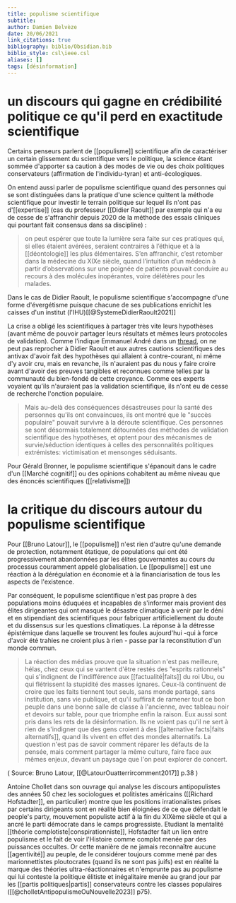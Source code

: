 ```yaml
---
title: populisme scientifique
subtitle:
author: Damien Belvèze
date: 20/06/2021
link_citations: true
bibliography: biblio/Obsidian.bib
biblio_style: csl\ieee.csl
aliases: []
tags: [désinformation]
---
```


# un discours qui gagne en crédibilité politique ce qu'il perd en exactitude scientifique

Certains penseurs parlent de [[populisme]] scientifique afin de caractériser un certain glissement du scientifique vers le politique, la science étant sommée d'apporter sa caution à des modes de vie ou des choix politiques conservateurs (affirmation de l'individu-tyran) et anti-écologiques. 

On entend aussi parler de populisme scientifique quand des personnes qui se sont distinguées dans la pratique d'une science quittent la méthode scientifique pour investir le terrain politique sur lequel ils n'ont pas d'[[expertise]] (cas du professeur [[Didier Raoult]] par exemple qui n'a eu de cesse de s'affranchir depuis 2020 de la méthode des essais cliniques qui pourtant fait consensus dans sa discipline) : 

>on peut espérer que toute la lumière sera faite sur ces pratiques qui, si elles étaient avérées, seraient contraires à l’éthique et à la [[déontologie]] les plus élémentaires. S’en affranchir, c’est retomber dans la médecine du XIXe siècle, quand l’intuition d’un médecin à partir d’observations sur une poignée de patients pouvait conduire au recours à des molécules inopérantes, voire délétères pour les malades.

Dans le cas de Didier Raoult, le populisme scientifique s'accompagne d'une forme d'évergétisme puisque chacune de ses publications enrichit les caisses d'un institut (l'IHU)[[@SystemeDidierRaoult2021]]

La crise a obligé les scientifiques à partager très vite leurs hypothèses (avant même de pouvoir partager leurs résultats et mêmes leurs protocoles de validation). Comme l'indique Emmanuel André dans un [thread](https://twitter.com/Emmanuel_microb/status/1483021683850162178), on ne peut pas reprocher à Didier Raoult et aux autres cautions scientifiques des antivax d'avoir fait des hypothèses qui allaient à contre-courant, ni même d'y avoir cru, mais en revanche, ils n'auraient pas du nous y faire croire avant d'avoir des preuves tangibles et reconnues comme telles par la communauté du bien-fondé de cette croyance. 
Comme ces experts voyaient qu'ils n'auraient pas la validation scientifique, ils n'ont eu de cesse de recherche l'onction populaire. 

> Mais au-delà des conséquences désastreuses pour la santé des personnes qu'ils ont convaincues, ils ont montré que le "succès populaire" pouvait survivre à la déroute scientifique.
> Ces personnes se sont désormais totalement détournées des méthodes de validation scientifique des hypothèses, et optent pour des mécanismes de survie/séduction identiques à celles des personnalités politiques extrémistes: victimisation et mensonges séduisants.


Pour Gérald Bronner, le populisme scientifique s'épanouit dans le cadre d'un [[Marché cognitif]] ou des opinions cohabitent au même niveau que des énoncés scientifiques ([[relativisme]])

# la critique du discours autour du populisme scientifique

Pour [[Bruno Latour]], le [[populisme]] n'est rien d'autre qu'une demande de protection, notamment étatique, de populations qui ont été progressivement abandonnées par les élites gouvernantes au cours du processus couramment appelé globalisation. Le [[populisme]] est une réaction à la dérégulation en économie et à la financiarisation de tous les aspects de l'existence. 

Par conséquent, le populisme scientifique n'est pas propre à des populations moins éduquées et incapables de s'informer mais provient des élites dirigeantes qui ont masqué le désastre climatique à venir par le déni et en stipendiant des scientifiques pour fabriquer artificiellement du doute et du dissensus sur les questions climatiques. 
La réponse à la détresse épistémique dans laquelle se trouvent les foules aujourd'hui -qui à force d'avoir été trahies ne croient plus à rien - passe par la reconstitution d'un monde commun. 

> La réaction des médias prouve que la situation n'est pas meilleure, hélas, chez ceux qui se vantent d'être restés des "esprits rationnels" qui s'indignent de l'indifférence aux [[factualité|faits]] du roi Ubu, ou qui flétrissent la stupidité des masses ignares. Ceux-là continuent de croire que les faits tiennent tout seuls, sans monde partagé, sans institution, sans vie publique, et qu'il suffirait de ramener tout ce bon peuple dans une bonne salle de classe à l'ancienne, avec tableau noir et devoirs sur table, pour que triomphe enfin la raison. Eux aussi sont pris dans les rets de la désinformation. Ils ne voient pas qu'il ne sert à rien de s'indigner que des gens croient à des [[alternative facts|faits alternatifs]], quand ils vivent en effet des mondes alternatifs.
> La question n'est pas de savoir comment réparer les défauts de la pensée, mais comment partager la même culture, faire face aux mêmes enjeux, devant un paysage que l'on peut explorer de concert. 
   
( Source:  Bruno Latour, [[@LatourOuatterrircomment2017]]  p.38 )

Antoine Chollet dans son ouvrage qui analyse les discours antipopulistes des années 50 chez les sociologues et politistes américains ([[Richard Hofstadter]], en particulier) montre que les positions irrationalistes prises par certains dirigeants sont en réalité bien éloignées de ce que défendait le people's party, mouvement populiste actif à la fin du XIXème siècle et qui a ancré le parti démocrate dans le camps progressiste. 
Etudiant la mentalité [[théorie complotiste|conspirationniste]], Hofstadter fait un lien entre populisme et le fait de voir l'Histoire comme complot menée par des puissances occultes. Or cette manière de ne jamais reconnaître aucune [[agentivité]] au peuple, de le considérer toujours comme mené par des marionnettistes ploutocrates (quand ils ne sont pas juifs) est en réalité la marque des théories ultra-réactionnaires et n'emprunte pas au populisme qui lui conteste la politique élitiste et inégalitaire menée au grand jour par les [[partis politiques|partis]] conservateurs contre les classes populaires ([[@cholletAntipopulismeOuNouvelle2023]] p75).  
   
